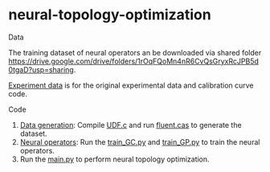 # neural-topology-optimization

Data

The training dataset of neural operators an be downloaded via shared folder https://drive.google.com/drive/folders/1rOqFQoMn4nR6CvQsGryxRcJPB5d0tgaD?usp=sharing.

[Experiment data](experiment_data) is for the original experimental data and calibration curve code.

Code
1. [Data generation](data_generation): Compile [UDF.c](data_generation/UDF.c) and run [fluent.cas](data_generation/fluent.cas) to generate the dataset.
2. [Neural operators](neural_operator): Run the [train_GC.py](neural_operator/GC/train_GC.py) and [train_GP.py](neural_operator/GP/train_GP.py) to train the neural operators.
3. Run the [main.py](main.py) to perform neural topology optimization.

